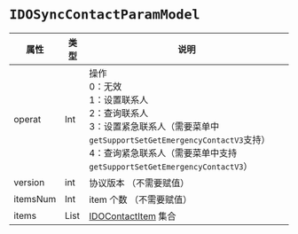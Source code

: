 # `IDOSyncContactParamModel`

| 属性        | 类型    | 说明         |
| ----------- | ------- | ------------ |
| operat | Int | 操作<br/>0：无效<br/>1：设置联系人<br/>2：查询联系人<br/>3：设置紧急联系人（需要菜单中`getSupportSetGetEmergencyContactV3`支持）<br/>4：查询紧急联系人（需要菜单中支持`getSupportSetGetEmergencyContactV3`） |
| version | int | 协议版本 （不需要赋值） |
| itemsNum | Int | item 个数 （不需要赋值） |
| items | List<IDOContactItem> | [IDOContactItem](IDOContactItem.md) 集合 |



